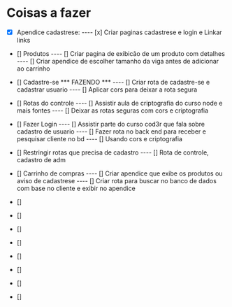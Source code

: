# Coisas a fazer

- [x] Apendice cadastrese:
---- [x] Criar paginas cadastrese e login e Linkar links

- [] Produtos 
---- [] Criar pagina de exibicão de um produto com detalhes 
---- [] Criar apendice de escolher tamanho da viga antes de adicionar ao carrinho

- [] Cadastre-se  *** FAZENDO ***
---- [] Criar rota de cadastre-se e cadastrar usuario 
---- [] Aplicar cors para deixar a rota segura

- [] Rotas do controle
---- [] Assistir aula de criptografia do curso node e mais fontes
---- [] Deixar as rotas seguras com cors e criptografia

- [] Fazer Login
---- [] Assistir parte do curso cod3r que fala sobre cadastro de usuario
---- [] Fazer rota no back end para receber e pesquisar cliente no bd
---- [] Usando cors e criptografia

- [] Restringir rotas que precisa de cadastro
---- [] Rota de controle, cadastro de adm

- [] Carrinho de compras 
---- [] Criar apendice que exibe os produtos ou aviso de cadastrese
---- [] Criar rota para buscar no banco de dados com base no cliente e exibir no apendice

- [] 
- [] 
- [] 
- [] 
- [] 
- [] 
- [] 
- [] 